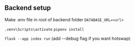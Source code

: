 ## Backend setup
Make .env file in root of backend folder
`DATABASE_URL=<url>`

`.venv\Scripts\activate`
`pipenv install`

`flask --app index run`
(add --debug flag if you want hotswap)
